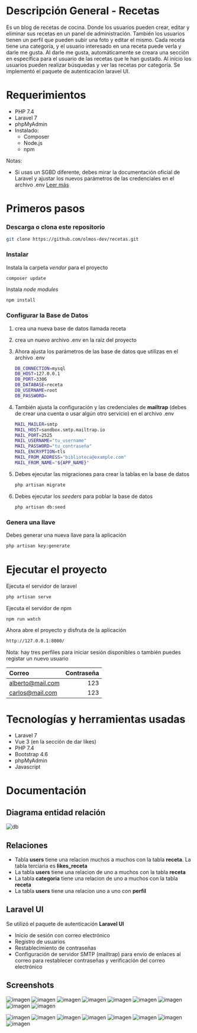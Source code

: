 # Descripción General - Recetas
Es un blog de recetas de cocina. Donde los usuarios pueden crear, editar y eliminar sus recetas en un panel de administración. También los usuarios tienen un perfil que pueden subir una foto y editar el mismo. Cada receta tiene una categoría, y el usuario interesado en una receta puede verla y darle me gusta. Al darle me gusta, automáticamente se creara una sección en específica para el usuario de las recetas que le han gustado. Al inicio los usuarios pueden realizar búsquedas y ver las recetas por categoría. Se implementó el paquete de autenticación laravel UI.  

# Requerimientos
* PHP 7.4
* Laravel 7
* phpMyAdmin
* Instalado:
    * Composer
    * Node.js
    * npm

Notas: 
* Si usas un SGBD diferente, debes mirar la documentación oficial de Laravel y ajustar los nuevos parámetros de las credenciales en el archivo .env
[Leer más](https://laravel.com/docs/7.x/database "Ir a  documentación")

# Primeros pasos

### **Descarga o clona este repositorio**
```bash
git clone https://github.com/olmos-dev/recetas.git
```

### **Instalar**
Instala la carpeta *vendor* para el proyecto
```bash
composer update
```

Instala *node modules*
```bash
npm install
```

### **Configurar la Base de Datos**

1. crea una nueva base de datos llamada receta

2. crea un nuevo archivo .env en la raíz del proyecto

3. Ahora ajusta los parámetros de las base de datos que utilizas en el archivo .env

    ```bash
    DB_CONNECTION=mysql
    DB_HOST=127.0.0.1
    DB_PORT=3306
    DB_DATABASE=receta
    DB_USERNAME=root
    DB_PASSWORD=
    ```
4. También ajusta la configuración y las credenciales de **mailtrap** (debes de crear una cuenta o usar algún otro servicio) en el archivo .env

    ```bash
    MAIL_MAILER=smtp
    MAIL_HOST=sandbox.smtp.mailtrap.io
    MAIL_PORT=2525
    MAIL_USERNAME="tu_username"
    MAIL_PASSWORD="tu_contraseña"
    MAIL_ENCRYPTION=tls
    MAIL_FROM_ADDRESS="biblioteca@example.com"
    MAIL_FROM_NAME="${APP_NAME}"
    ```

5. Debes ejecutar las migraciones para crear la tablas en la base de datos 
    ```bash
    php artisan migrate
    ```
6. Debes ejecutar los *seeders* para poblar la base de datos 
    ```bash
    php artisan db:seed
    ```

### **Genera una llave**

Debes generar una nueva llave para la aplicación

```bash
php artisan key:generate
```

# Ejecutar el proyecto
Ejecuta el servidor de laravel
```bash
php artisan serve
```
Ejecuta el servidor de npm 
```bash
npm run watch
```
Ahora abre el proyecto y disfruta de la aplicación
```bash
http://127.0.0.1:8000/
```
Nota: hay tres perfiles para iniciar sesión disponibles o también puedes registar un nuevo usuario

|Correo|Contraseña|
|:-----|-------:|
|alberto@mail.com|123
|carlos@mail.com|123

# Tecnologías y herramientas usadas
* Laravel 7
* Vue 3 (en la sección de dar likes)
* PHP 7.4
* Bootstrap 4.6
* phpMyAdmin 
* Javascript

# Documentación

## Diagrama entidad relación

![db](files/diagrama.png "Database - Social Network")

## Relaciones
* Tabla **users** tiene una relacion muchos a muchos con la tabla **receta**. La tabla terciaria es **likes_receta**
* La tabla **users** tiene una relacion de uno a muchos con la tabla **receta**
* La tabla **categoria** tiene una relacion de uno a muchos con la tabla **receta**
* La tabla **users** tiene una relacion uno a uno con **perfil** 


## Laravel UI
Se utilizó el paquete de autenticación **Laravel UI**
* Inicio de sesión con correo electrónico
* Registro de usuarios
* Restablecimiento de contraseñas 
* Configuración de servidor SMTP (mailtrap) para envio de enlaces al correo para restablecer contraseñas y verificación del correo electrónico

## Screenshots
![imagen](files/1.png "Página principal")
![imagen](files/2.png "Iniciar sesión")
![imagen](files/3.png "Registro de miembros")
![imagen](files/4.png "Restablecimiento de contraseñas")
![imagen](files/5.png "Panel de administración de las recetas")
![imagen](files/6.png "Vista previa del perfil")
![imagen](files/9.png "Recetas del perfil")
![imagen](files/8-1.png "Editar perfil")
![imagen](files/8-2.png "Editar perfil")

![imagen](files/7-1.png "Crear recetas")
![imagen](files/7-2.png "Crear recetas")
![imagen](files/10-1.png "Editar recetas")
![imagen](files/10-2.png "Editar recetas")
![imagen](files/11.png "Sección de me gusta")
![imagen](files/12-1.png "Vista previa de una receta")
![imagen](files/12-2.png "Vista previa de una receta")
![imagen](files/12-3.png "Vista previa de una receta")







